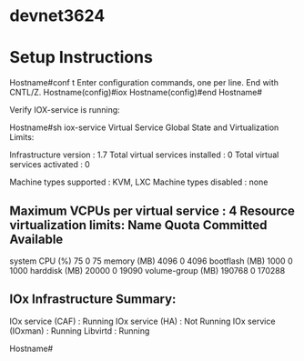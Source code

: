 # devnet3624

# Setup Instructions

Hostname#conf t
Enter configuration commands, one per line.  End with CNTL/Z.
Hostname(config)#iox
Hostname(config)#end
Hostname#

Verify IOX-service is running:

Hostname#sh iox-service
Virtual Service Global State and Virtualization Limits:

Infrastructure version : 1.7
Total virtual services installed : 0
Total virtual services activated : 0

Machine types supported   : KVM, LXC
Machine types disabled    : none

Maximum VCPUs per virtual service : 4
Resource virtualization limits:
Name                         Quota     Committed     Available
--------------------------------------------------------------
system CPU (%)                  75             0            75
memory (MB)                   4096             0          4096
bootflash (MB)                1000             0          1000
harddisk (MB)                20000             0         19090
volume-group (MB)           190768             0        170288


IOx Infrastructure Summary:
---------------------------
IOx service (CAF)    : Running
IOx service (HA)     : Not Running
IOx service (IOxman) : Running
Libvirtd             : Running

Hostname#

